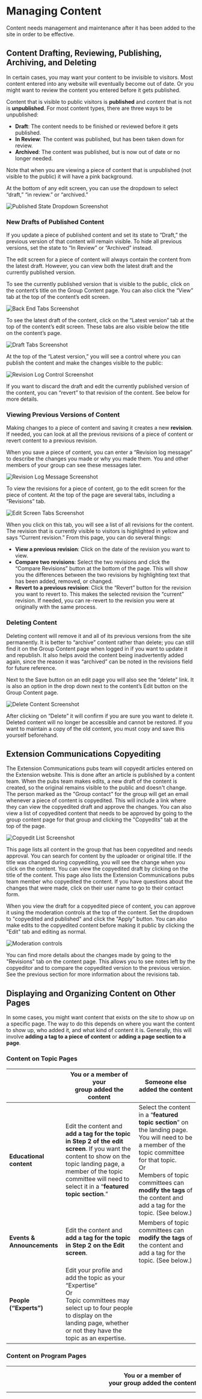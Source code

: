 # Managing Content

Content needs management and maintenance after it has been added to the site in order to be effective.

## Content Drafting, Reviewing, Publishing, Archiving, and Deleting

In certain cases, you may want your content to be invisible to visitors. Most content entered into any website will eventually become out of date. Or you might want to review the content you entered before it gets published.

Content that is visible to public visitors is **published** and content that is not is **unpublished**. For most content types, there are three ways to be unpublished:

  - **Draft**: The content needs to be finished or reviewed before it gets published.
  - **In Review**: The content was published, but has been taken down for review.
  - **Archived**: The content was published, but is now out of date or no longer needed.

Note that when you are viewing a piece of content that is unpublished (not visible to the public) it will have a pink background.

At the bottom of any edit screen, you can use the dropdown to select “draft,” “in review.” or “archived.”

![Published State Dropdown Screenshot](images/published-state-dropdown.png)

### New Drafts of Published Content

If you update a piece of published content and set its state to “Draft,” the previous version of that content will remain visible. To hide all previous versions, set the state to “In Review” or “Archived” instead.

The edit screen for a piece of content will always contain the content from the latest draft. However, you can view both the latest draft and the currently published version.

To see the currently published version that is visible to the public, click on the content’s title on the Group Content page. You can also click the “View” tab at the top of the content’s edit screen.

![Back End Tabs Screenshot](images/draft-back-end-tabs.png)

To see the latest draft of the content, click on the “Latest version” tab at the top of the content’s edit screen. These tabs are also visible below the title on the content’s page.

![Draft Tabs Screenshot](images/draft-tabs.png)

At the top of the “Latest version,” you will see a control where you can publish the content and make the changes visible to the public:

![Revision Log Control Screenshot](images/revision-log-control.png)

If you want to discard the draft and edit the currently published version of the content, you can “revert” to that revision of the content. See below for more details.

### Viewing Previous Versions of Content

Making changes to a piece of content and saving it creates a new **revision**. If needed, you can look at all the previous revisions of a piece of content or revert content to a previous revision.

When you save a piece of content, you can enter a “Revision log message” to describe the changes you made or why you made them. You and other members of your group can see these messages later.

![Revision Log Message Screenshot](images/revision-log-message.png)

To view the revisions for a piece of content, go to the edit screen for the piece of content. At the top of the page are several tabs, including a “Revisions” tab.

![Edit Screen Tabs Screenshot](images/edit-screen-tabs.png)

When you click on this tab, you will see a list of all revisions for the content. The revision that is currently visible to visitors is highlighted in yellow and says “Current revision.” From this page, you can do several things:

  - **View a previous revision**: Click on the date of the revision you want to view.
  - **Compare two revisions**: Select the two revisions and click the “Compare Revisions” button at the bottom of the page. This will show you the differences between the two revisions by highlighting text that has been added, removed, or changed.
  - **Revert to a previous revision**: Click the “Revert” button for the revision you want to revert to. This makes the selected revision the “current” revision. If needed, you can re-revert to the revision you were at originally with the same process.

### Deleting Content

Deleting content will remove it and all of its previous versions from the site permanently. It is better to “archive” content rather than delete; you can still find it on the Group Content page when logged in if you want to update it and republish. It also helps avoid the content being inadvertently added again, since the reason it was “archived” can be noted in the revisions field for future reference.

Next to the Save button on an edit page you will also see the “delete” link. It is also an option in the drop down next to the content’s Edit button on the Group Content page.

![Delete Content Screenshot](images/delete-content.png)

After clicking on “Delete” it will confirm if you are sure you want to delete it. Deleted content will no longer be accessible and cannot be restored. If you want to maintain a copy of the old content, you must copy and save this yourself beforehand.

## Extension Communications Copyediting

The Extension Communications pubs team will copyedit articles entered on the Extension website. This is done after an article is published by a content team. When the pubs team makes edits, a new draft of the content is created, so the original remains visible to the public and doesn't change. The person marked as the "Group contact" for the group will get an email whenever a piece of content is copyedited. This will include a link where they can view the copyedited draft and approve the changes. You can also view a list of copyedited content that needs to be approved by going to the group content page for that group and clicking the "Copyedits" tab at the top of the page.

![Copyedit List Screenshot](images/copyedit-dashboard.png)

This page lists all content in the group that has been copyedited and needs approval. You can search for content by the uploader or original title. If the title was changed during copyediting, you will see the change when you click on the content. You can view the copyedited draft by clicking on the title of the content. This page also lists the Extension Communications pubs team member who copyedited the content. If you have questions about the changes that were made, click on their user name to go to their contact form.

When you view the draft for a copyedited piece of content, you can approve it using the moderation controls at the top of the content. Set the dropdown to "copyedited and published" and click the "Apply" button. You can also make edits to the copyedited content before making it public by clicking the "Edit" tab and editing as normal.

![Moderation controls](images/copyedit-moderation-controls.png)

You can find more details about the changes made by going to the "Revisions" tab on the content page. This allows you to see notes left by the copyeditor and to compare the copyedited version to the previous version. See the previous section for more information about the revisions tab.

##  Displaying and Organizing Content on Other Pages

In some cases, you might want content that exists on the site to show up on a specific page. The way to do this depends on where you want the content to show up, who added it, and what kind of content it is. Generally, this will involve **adding a tag to a piece of content** or **adding a page section to a page**.

### Content on Topic Pages

| | You or a member of your <br> group added the content | Someone else added the content
| ------ | ------ | ----- |
| **Educational content** | Edit the content and **add a tag for the topic in Step 2 of the edit screen**. If you want the content to show on the topic landing page, a member of the topic committee will need to select it in a “**featured topic section**.” | Select the content in a “**featured topic section**” on the landing page. You will need to be a member of the topic committee for that topic. </br>Or </br>Members of topic committees can **modify the tags** of the content and add a tag for the topic. (See below.) |
| **Events & Announcements** | Edit the content and **add a tag for the topic in Step 2 on the Edit screen**. | Members of topic committees can **modify the tags** of the content and add a tag for the topic. (See below.) |
| **People (“Experts”)** | Edit your profile and add the topic as your “Expertise” </br>Or </br>Topic committees may select up to four people to display on the landing page, whether or not they have the topic as an expertise. | |

### Content on Program Pages

 | | **You or a member of <br> your group added the content** | **Someone else added the content**
| --------- | ----------- | ----------- |
| **Educational content** | N/A - Educational content is not entered through a program group. | **Contact the person** who entered the content and ask them to add a tag for the program and any appropriate keywords. See [Working with Other Content Authors](people.md) for more information. Then, add a “**Program Tagged Content**” section to the program page where you want the content to display. You can select a keyword to only display content tagged with that keyword in a particular page section. </br>Or </br>Add a “**featured content**” section to the page and select the content. Remember that it is better to direct people to topic pages, which are always getting updates, than to try to list all relevant content on a program page. |
| **Program resources\*** | Add a “**Program resource list**” section to the page where you want the content to show. You will probably need to select a “Category to display” so you can narrow this section down to specific items. Then edit the program resource and **tag it with the category** you specified. | Local programs can display program resources from their statewide parent by adding a “**Program statewide resource list**” section to a page. You can narrow the list down by selecting a “category to display” configured by the statewide program. |
| **Events & Announcements** | Enter the content through the program’s group <br>Or<br> Edit the content and add a tag for the program. Someone associated with the program will need to add a “Program events list” section to the page where you want the content to show.  | **Modify the tags** of the content and add a tag for the program. </br></br>Someone associated with the program will need to add a “**Program events list**” section to the page where you want the content to show. |
| **People** | Submit a [web support request](https://osuExtension Communications.atlassian.net/servicedesk/customer/portal/2) to have a person added to the directory for a program. | |

\*Please remember: Do not add educational content as a program resource. Program resources are for materials such as handbooks or forms that are only of interest to participants in a program.

Once content has been added to county or program pages, the sidebar where the pages are listed can be reordered, nested, or both (i.e., housed beneath a broader subpage). See [Adding and Editing Content: Subpage](content-types/subpage.md) for more information.

#### Restricting Tagging of Your Program

If needed, you can set up your program so that only members of the program’s group can tag educational content with it. This means that only members of the program group would be able to make educational content appear on the program’s pages.

To do this, you need to have the role “Member & Setting Manager” in the program’s group. Go to the Group Content page for the group and click the “Settings” tab at the top. This will take you to a page where you can manage the group’s settings. To restrict tagging to the program, check the “Restrict Tagging” box and then save.

### Content on County Pages/Focus Areas

 | | **You or a member of your <br>group added the content** | **Someone else added the content**
| --------- | ----------- | ----------- |
| **Educational content** | N/A - Educational content is not entered through a county group. | Add a “**custom content list**” or "**highlighted content item**" section to the page and select the content. Remember that it is better to direct people to topic pages, which are always getting updates, than to try to list all relevant content on a county page.
| **Events & Announcements** | Enter the content through the county’s group </br>Or </br>Edit the content and **add a tag for the county**. </br></br>Someone associated with the county will need to add a “**County events list**” section to the page where you want the content to show. You may need to select a topic or “Calendar to display” so you can narrow this section down to specific terms. | **Modify the tags** of the content and add a tag for the county, and if needed, select a specific calendar. </br></br>Someone associated with the county will need to add a “**County events list** section to the page where you want the content to show. You may need to select a “Calendar to display” so you can narrow this section down to specific terms. |
| **People** | Submit a [web support request](https://osuExtension Communications.atlassian.net/servicedesk/customer/portal/2) to have a person added to the directory for a county. | |


> ### Case Study - Master Gardener Program Pages
![How to Display Content Chart](images/how-to-display-content.png)

### Other Ways to Group Content

Before putting in the effort to group content on a county or program page or Collection, check if the site can dynamically group the content for you.

Several pages on the site have filters in the sidebar that can group content automatically based on tags. You can link people to these pages with filters already applied. To do this, go to the page and apply the filters you want. Then, copy the URL in the address bar of your web browser and use it to create a link.

Some Examples:

  - [Central Oregon vegetable gardening resources](https://extension.oregonstate.edu/topic/gardening/vegetables/resources?region=Central%20Oregon) (filtered topic page)
  - [Resources about lambing](https://extension.oregonstate.edu/topic/animals-livestock/sheep-goats/resources?keyword=lambing) (filtered topic page)
  - [Nursery and greenhouse resources in Spanish](https://extension.oregonstate.edu/topic/crop-production/nursery-greenhouse/resources?lang=Spanish) (filtered topic page)
  - [Programs for people interested in forest health and management](https://extension.oregonstate.edu/programs?topic=Forest%20Health%20and%20Management) (filtered programs page)
  - [Spotted wing drosophila videos](https://extension.oregonstate.edu/search?search=spotted%20wing%20drosophila&search-filter%5B0%5D=type%3Aext_video) (filtered search results page)

## Modifying Content Tags

Many pages on the Extension website pull in content to display based on "tags" on that content. For example, county event pages show both events entered by the county group and events _tagged_ with the county. This may cause issues when a piece of content is tagged incorrectly: an event may be tagged for a county where it isn't relevant, or an event that is relevant to a county may not be tagged with that county. In these cases, you can **modify the tags** of content even when you are not a member of the group that entered it.

To do this, there are two options:
  - Go to the page for the content and click the "Modify Tags" tab at the top. This is in the location where you would normally see an "Edit" tab if you had access to edit the content.
  - While viewing a teaser for the content, hover over it with your mouse. This will reveal a pencil icon in the top right corner of the teaser. When you click the pencil icon, you will see the option to "Modify Tags".

In either case, clicking "Modify Tags" will take you to a restricted edit screen where you can add and remove tags for the content without otherwise editing it.

> Note: Catalog publications are imported to the Extension website with tags from the catalog, so their tags cannot be modified through the website. If tags on a publication need to change, please submit a [web support request](https://osuExtension Communications.atlassian.net/servicedesk/customer/portal/2).

## Content feedback and analytics

For Extension’s digital strategy to be successful, we need to use data from visitors to decide how to create, maintain, and distribute content. There are features on the Extension website for content authors to find analytics and visitor feedback for their content.

### Visitor feedback

There are a few features on the Extension website that collect qualitative data. This type of data answers questions about content that can help improve its quality, such as:

  -	Did visitors find the information they were looking for?
  -	What did they do most often on the page?
  - Were they able to understand the content?

#### How feedback is collected

The first feature is a **feedback widget** on the right-hand side of every page:

![Feedback widget](images/hotjar-feedback-widget.png)

When a visitor clicks on the widget, a small window comes up asking them “Did you find what you were looking for?” They then score a page on a scale of 1-5 (represented by smiley faces). After they score the page, they have the opportunity to leave a comment. They may also enter their email address if they would like a response to the comment.

Another way of collecting visitor feedback is a **poll**. With a poll, we can ask more specific customized questions. For example, we have a poll set up on all 4-H pages that asks what is missing from the page. With this data, we wanted to improve visitors' experience during future fair seasons.

![Poll widget](images/hotjar-poll-widget.png)

This window pops up from the bottom of the page after a visitor has had a chance to look around for several seconds. When they comment, they also have the option to leave their email address if they would like a response.

Finally, at the bottom of most pages, visitors see a small form asking **“Was this page helpful?”** They can select “Yes” or “No” and have an option to leave a (non-public) comment.

![Helpfulness widget](images/page-helpfulness-widget.png)

#### Finding feedback on your content

To view feedback for a piece of content, go to the content and click the “Feedback” tab under the content’s title. It is near the “Edit” tab.

![Content feedback tab](images/content-feedback-tab.png)

To see an overview of feedback scores for all content in a group, go to that group’s group content page. Then click the “Feedback” tab under the group name. This will take you to a list of all content with feedback in the group. To see the comments left for a particular piece of content, you can click on “Details” in its row on this page.

### Group analytics dashboard

There is an “Analytics” tab at the top of the group content page for each group. Clicking on this tab will take you to the analytics dashboard for the content in that group.

On the top of the dashboard, there is a link to “See analytics for all of Extension.” This expands the data on the dashboard to include all content on the Extension website. That way, you can see how your content compares.

![Analytics dashboard](images/analytics-dashboard-1.png)

#### Data available on the dashboard

The dashboard is broken up into several sections:

  -	**Top content**: this section contains information about
      -	How often content from the group is viewed (pageviews)
      -	How many people visit the group’s content (users)
      -	How long on average that people spend viewing the content
      -	The most visited pages in the group

  -	**How visitors find us**: this section contains information about\
      -	The way that visitors find content produced by the group (see the help text on the right-hand side of the dashboard for definitions)
      -	Websites, both internal and external to OSU, that link to the group’s content

  -	**About the visitors**: this section contains information about
      -	The approximate locations of visitors who view  content from the group
      -	The preferred languages of visitors to the group’s content
      -	The types of devices used by visitors to access the content
      -	How many times visitors visit content in the group

-	**Visitor navigation**: you will see this section if you are a member of a program group. It shows information about the first and last pages visitors go to when they visit the group pages.
-	**What visitors look for**: this section is only on the dashboard for all content on the Extension website. It has information about the most common terms visitors enter in the search box on the website. It also shows the most common terms people enter that return no results.

#### How to use the dashboard controls

There are several controls on the dashboard you can use to expand or restrict the data you see.

  -	Date range: this dropdown widget is at the top of the dashboard. You can use it to select the date range for the data shown on the dashboard.
  -	Page title: in the “Top Content” section, there is a widget you can use to see data about only a specific page or set of pages. To do this, type in the title of the page and press enter. If you don’t know the exact name of the page, you can click on the box that says “EQUALS”. This will reveal a dropdown where you can select “CONTAINS” instead.
  -	Search terms: in the “What visitors look for” section, you can filter to see if the search terms contain a particular word. To do this:
      -	Click on “EQUALS” to reveal a dropdown and select “CONTAINS”
      -	Type in the word you want to filter by and press enter

#### How to interpret the data

The content analytics dashboard provides quantitative data about content. This means that you will need to interpret it to find actionable takeaways. Here are some tips for doing this:

  -	Identify gaps and opportunities.
      -	The “About the Visitors” section may show you audiences that you may not be effectively serving up to this point. Do you have content relevant to the places they are from? Do you have content in the language(s) they prefer?
      -	On the flip side, this section may reveal that audiences you have heavily focused on in the past are not using your content as often as you would like. If this is the case, you may need to do some outreach to figure out why this is or reconsider where you are directing your efforts.
      -	In the “How visitors find us” section, look at the sites that are linking to your content. Is your content appropriate for people coming from those sites? Are there any sites you know of that you would like to link to you?
      -	The “What visitors look for” section may identify topics visitors are interested in that your group has expertise in.
  -	Look for trends and outliers.
      -	In the “Top content” section, look for pages that are more popular than others or pages where people spend more time than average. Then, you can see what about that content  could help to bring the rest of your content up to that level.
          -	One way to do this for pages is to look at the feedback on the page.
      -	Also look at the pageviews over time graph at the top of the dashboard for times when pageviews spiked. Do you know why the spike happened? Can you make that happen again?
          -	If you don’t know where a spike in pageviews came from, try narrowing the date range for the dashboard to only that day and look at the “Where visitors come from” section.

## Review of Terms

  - **Published**: content that is visible to visitors to the site
  - **Unpublished**: content that is hidden to visitors to the site. It is only visible to the uploader and other members of the group it belongs to.
  - **Draft**: content that is unfinished or needs work before being published
  - **In Review**: content that was published but has been taken down for review
  - **Archived**: content that was published but has been taken down because it is no longer accurate or relevant
  - **Revision**: a version of a piece of content that shows what was modified and saved

## Key Takeaways

  - Content that is published is visible to visitors to the site and content that is unpublished is not. Content that is unpublished may be a “draft,” “in review,” or “archived.”
  - You are generally able to place content on another page by tagging the content, adding a section to the page, or both.
  - The website is often able to automatically group related content based on tags.
  - Content authors can see comments visitors have left on content by clicking on the "Feedback" tab when viewing the content.
  - Group members can access an analytics dashboard for their group's content by clicking the "Analytics" tab on the group content page.
